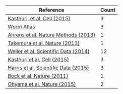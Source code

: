 | Reference|Count |
| -----|----- |
| [Kasthuri, et al. Cell (2015)](http://www.sciencedirect.com/science/article/pii/S0092867415008247)|3 |
| [Worm Atlas](http://www.wormatlas.org/ver1/MoW_built0.92/toc.html)|3 |
| [Ahrens et al. Nature Methods (2013)](http://www.nature.com/nmeth/journal/v10/n5/full/nmeth.2434.html)|1 |
| [Takemura et al. Nature (2013)](http://www.nature.com/nature/journal/v500/n7461/full/nature12450.html)|1 |
| [Weller et al. Scientific Data (2014)](http://www.nature.com/articles/sdata201446)|12 |
| [Kasthuri et al. Cell (2015)](http://www.cell.com/cell/abstract/S0092-8674(15)00824-7)|3 |
| [Harris et al. Scientific Data (2015)](http://www.nature.com/articles/sdata201546)|3 |
| [Bock et al. Nature (2011)](http://reid.med.harvard.edu/pdf/Bock-Lee-etal-Reid-2011-Nature.pdf)|1 |
| [Ohyama et al. Nature (2015)](http://www.nature.com/nature/journal/v520/n7549/abs/nature14297.html)|2 |
